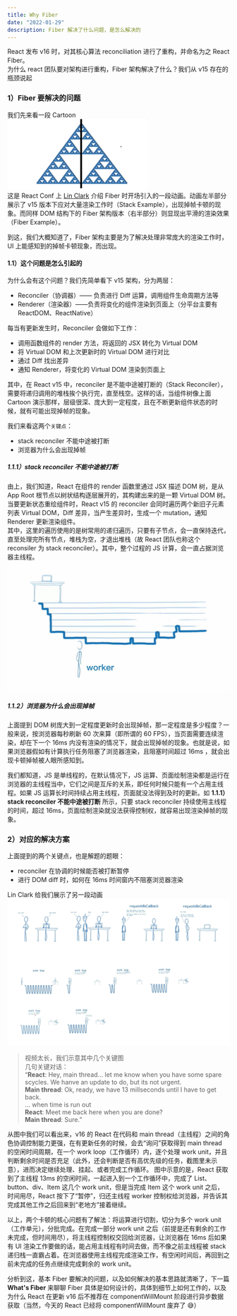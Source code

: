 ```yaml
---
title: Why Fiber
date: "2022-01-29"
description: Fiber 解决了什么问题，是怎么解决的
---
```


React 发布 v16 时，对其核心算法 reconciliation 进行了重构，并命名为之 React Fiber。  
为什么 react 团队要对架构进行重构，Fiber 架构解决了什么？我们从 v15 存在的瓶颈说起

### 1）Fiber 要解决的问题

我们先来看一段 Cartoon  
![dom tree mutation](./assets/dom-tree-mutation.gif)  
这是 React Conf 上 [Lin Clark](https://www.youtube.com/watch?v=ZCuYPiUIONs&list=PLb0IAmt7-GS3fZ46IGFirdqKTIxlws7e0&index=6) 介绍 Fiber 时开场引入的一段动画。动画左半部分展示了 v15 版本下应对大量渲染工作时（Stack Example），出现掉帧卡顿的现象。而同样 DOM 结构下的 Fiber 架构版本（右半部分）则显现出平滑的渲染效果（Fiber Example）。

到这，我们大概知道了，Fiber 架构主要是为了解决处理非常庞大的渲染工作时，UI 上能感知到的掉帧卡顿现象，而出现。

#### 1.1）这个问题是怎么引起的

为什么会有这个问题？我们先简单看下 v15 架构，分为两层：

- Reconciler（协调器）—— 负责进行 Diff 运算，调用组件生命周期方法等
- Renderer（渲染器）——负责将变化的组件渲染到页面上（分平台主要有 ReactDOM、ReactNative）

每当有更新发生时，Reconciler 会做如下工作：

- 调用函数组件的 render 方法，将返回的 JSX 转化为 Virtual DOM
- 将 Virtual DOM 和上次更新时的 Virtual DOM 进行对比
- 通过 Diff 找出差异
- 通知 Renderer，将变化的 Virtual DOM 渲染到页面上

其中，在 React v15 中，reconciler 是不能中途被打断的（Stack Reconciler），需要将递归调用的堆栈挨个执行完，直至栈空。这样的话，当组件树像上面 Cartoon 演示那样，层级很深、庞大到一定程度，且在不断更新组件状态的时候，就有可能出现掉帧的现象。

我们来看这两个`关键点`：

- stack reconciler 不能中途被打断
- 浏览器为什么会出现掉帧

##### 1.1.1）stack reconciler 不能中途被打断

由上，我们知道，React 在组件的 render 函数里通过 JSX 描述 DOM 树，是从 App Root 根节点以树状结构逐层展开的，其构建出来的是一颗 Virtual DOM 树。当要更新状态重绘组件时，React v15 的 reconciler 会同时遍历两个新旧子元素列表 Virtual DOM，Diff 差异，当产生差异时，生成一个 mutation，通知 Renderer 更新渲染组件。  
其中，这里的遍历使用的是树常用的递归遍历，只要有子节点，会一直保持迭代，直至处理完所有节点，堆栈为空，才退出堆栈（故 React 团队也称这个 reconsiler 为 stack reconciler）。其中，整个过程的 JS 计算，会一直占据浏览器主线程。  
![stack](./assets/stack.jpg)

##### 1.1.2）浏览器为什么会出现掉帧

上面提到 DOM 树庞大到一定程度更新时会出现掉帧，那一定程度是多少程度？一般来说，按浏览器每秒刷新 60 次来算（即所谓的 60 FPS），当页面需要连续渲染，却在下一个 16ms 内没有渲染的情况下，就会出现掉帧的现象。也就是说，如果浏览器假如有计算执行任务阻塞了浏览器渲染，且阻塞时间超过 16ms ，就会出现卡顿掉帧被人眼所感知到。

我们都知道，JS 是单线程的，在默认情况下，JS 运算、页面绘制渲染都是运行在浏览器的主线程当中，它们之间是互斥的关系，即任何时候只能有一个占用主线程。如果 JS 运算长时间持续占用主线程，页面就没法得到及时的更新。如 **1.1.1）stack reconciler 不能中途被打断** 所示，只要 stack reconciler 持续使用主线程的时间，超过 16ms，页面绘制渲染就没法获得控制权，就容易出现渲染掉帧的现象。

### 2）对应的解决方案

上面提到的两个关键点，也是解题的题眼：

- reconciler 在协调的时候能否被打断暂停
- 进行 DOM diff 时，如何在 16ms 时间窗内不阻塞浏览器渲染

Lin Clark 给我们展示了另一段动画  
![reconciler](./assets/reconciler.jpg)

> 视频太长，我们示意其中几个关键图  
> 几句关键对话：  
> “**React**: Hey, main thread... let me know when you have some spare scycles. We hanve an update to do, but its not urgent.  
> **Main thread**: Ok, ready, we have 13 millseconds until I have to get back.  
> ... when time is run out  
> **React**: Meet me back here when you are done?  
> **Main thread**: Sure.”

从图中我们可以看出来，v16 的 React 在代码和 main thread（主线程）之间的角色协调控制能力更强，在有更新任务的时候，会去“询问”获取得到 main thread 的空闲时间周期，在一个 work loop（工作循环）内，逐个处理 work unit，并且判断剩余时间是否充足（此外，还会判断是否有高优先级的任务，截图里未示意），进而决定继续处理、挂起、或者完成工作循环。
图中示意的是，React 获取到了主线程 13ms 的空闲时间，一起进入到一个工作循环中，完成了 List、button、div、Item 这几个 work unit，但是当完成 Item 这个 work unit 之后，时间用尽，React 按下了“暂停”，归还主线程 worker 控制权给浏览器，并告诉其完成其他工作之后回来到“老地方”接着继续。

以上，两个卡顿的核心问题有了解法：将运算进行切割，切分为多个 work unit（工作单元），分批完成。在完成一部分 work unit 之后（前提是还有剩余的工作未完成，但时间用尽），将主线程控制权交回给浏览器，让浏览器在 16ms 后如果有 UI 渲染工作要做的话，能占用主线程有时间去做，而不像之前主线程被 stack 递归栈一直霸占着。在浏览器使用主线程完成渲染工作，有空闲时间后，再回到之前未完成的任务点继续完成剩余的 work unit。

分析到这，基本 Fiber 要解决的问题，以及如何解决的基本思路就清晰了，下一篇 **What's Fiber** 来聊聊 Fiber 具体是如何设计的，具体到细节上如何工作的，以及为什么 React 在更新 v16 后不推荐在 componentWillMount 阶段进行异步数据获取（当然，今天的 React 已经将 componentWillMount 废弃了 😅）
